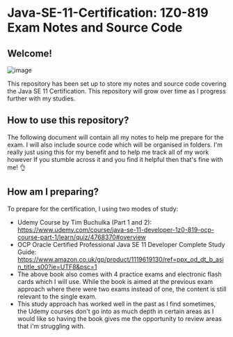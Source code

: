 # Java-SE-11-Certification: 1Z0-819 Exam Notes and Source Code

## Welcome!

![image](https://user-images.githubusercontent.com/91537105/150771565-bda91800-eaf5-40e6-b00b-311e9f3775b5.png)

This repository has been set up to store my notes and source code covering the Java SE 11 Certification. This repository will grow over time as I progress further with my studies.

## How to use this repository?

The following document will contain all my notes to help me prepare for the exam. I will also include source code which will be organised in folders. I'm really just using this for my benefit and to help me track all of my work however If you stumble across it and you find it helpful then that's fine with me! 👌

## How am I preparing?

To prepare for the certification, I using two modes of study:
* Udemy Course by Tim Buchulka (Part 1 and 2): https://www.udemy.com/course/java-se-11-developer-1z0-819-ocp-course-part-1/learn/quiz/4768370#overview
* OCP Oracle Certified Professional Java SE 11 Developer Complete Study Guide: https://www.amazon.co.uk/gp/product/1119619130/ref=ppx_od_dt_b_asin_title_s00?ie=UTF8&psc=1
* The above book also comes with 4 practice exams and electronic flash cards which I will use. While the book is aimed at the previous exam approach where there were two exams instead of one, the content is still relevant to the single exam. 
* This study approach has worked well in the past as I find sometimes, the Udemy courses don't go into as much depth in certain areas as I would like so having the book gives me the opportunity to review areas that i'm struggling with.  

